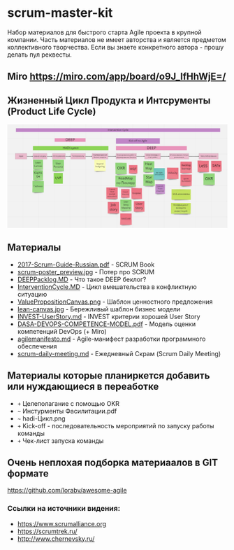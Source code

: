 # scrum-master-kit

Набор материалов для быстрого старта Agile проекта в крупной компании. 
Часть материалов не имеет авторства и является предметом коллективного творчества.
Если вы знаете конкретного автора - прошу делать пул реквесты.

## Miro https://miro.com/app/board/o9J_lfHhWjE=/

## Жизненный Цикл Продукта и Интсрументы (Product Life Cycle)
![ProductLifeCycleAddTools](ProductLifeCycleAddTools.jpg)


## Материалы 

 * [2017-Scrum-Guide-Russian.pdf](2017-Scrum-Guide-Russian.pdf) - SCRUM Book
 * [scrum-poster_preview.jpg](scrum-poster_preview.jpg)  - Потер про SCRUM
 * [DEEPPacklog.MD](DEEPPacklog.MD) - Что такое DEEP беклог?
 * [InterventionCycle.MD](InterventionCycle.MD) - Цикл вмешательства в конфликтную ситуацию
 * [ValuePropositionCanvas.png](ValuePropositionCanvas.png) - Шаблон ценностного предложения
 * [lean-canvas.jpg](lean-canvas.jpg) - Бережливый шаблон бизнес модели
 * [INVEST-UserStory.md](INVEST-UserStory.md) - INVEST критерии хорошей User Story
 * [DASA-DEVOPS-COMPETENCE-MODEL.pdf](DASA-DEVOPS-COMPETENCE-MODEL.pdf) - Модель оценки компетенций DevOps (+ Miro)
 * [agilemanifesto.md](agilemanifesto.md) - Agile-манифест разработки программного обеспечения
 * [scrum-daily-meeting.md](scrum-daily-meeting.md) - Ежедневный Скрам (Scrum Daily Meeting)

 
 
 
 ## Материалы которые планиркется добавить или нуждающиеся в переаботке
 * `+` Целеполагание с помощью OKR
 * `~` Инстурменты Фасилитации.pdf
 * `~` hadi-Цикл.png
 * `+` Kick-off - последовательность мероприятий по запуску работы команды
 * `+` Чек-лист запуска команды
 

## Очень неплохая подборка материаалов в GIT формате
https://github.com/lorabv/awesome-agile



### Ссылки на источники видения:
 * https://www.scrumalliance.org
 * https://scrumtrek.ru/
 * http://www.chernevsky.ru/
